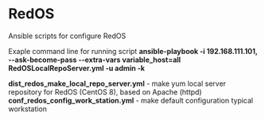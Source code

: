 # RedOS
Ansible scripts for configure RedOS

Exaple command line for running script
**ansible-playbook -i 192.168.111.101, --ask-become-pass --extra-vars variable_host=all RedOSLocalRepoServer.yml -u admin -k**

**dist_redos_make_local_repo_server.yml** - make yum local server repository for RedOS (CentOS 8), based on Apache (httpd) 
**conf_redos_config_work_station.yml** - make default configuration typical workstation
